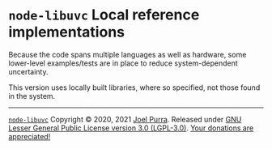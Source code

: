 # `node-libuvc` Local reference implementations

Because the code spans multiple languages as well as hardware, some lower-level examples/tests are in place to reduce system-dependent uncertainty.

This version uses locally built libraries, where so specified, not those found in the system.

---

[`node-libuvc`](https://joelpurra.com/projects/node-libuvc/) Copyright &copy; 2020, 2021 [Joel Purra](https://joelpurra.com/). Released under [GNU Lesser General Public License version 3.0 (LGPL-3.0)](https://www.gnu.org/licenses/lgpl.html). [Your donations are appreciated!](https://joelpurra.com/donate/)
